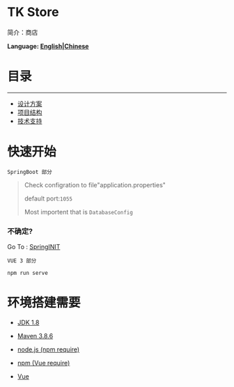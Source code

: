 # TK Store

简介：商店

**Language: [English](Readme.md)|[Chinese](Readme-zh-cn)**

# 目录

---

- [设计方案]()
- [项目结构]()
- [技术支持](th.md)

# 快速开始

`SpringBoot 部分` 

> Check configration to file"application.properties"
>
> default port:`1055`
>
> Most importent that is `DatabaseConfig`

### 不确定?

Go To : [SpringINIT](https://start.spring.io)

`VUE 3 部分`

```shell
npm run serve
```

# 环境搭建需要

- [JDK 1.8]()
- [Maven 3.8.6]()

- [node.js (npm require)](https://nodejs.org/zh-cn/)
- [npm (Vue require)]()
- [Vue](https://vuejs.org/)


